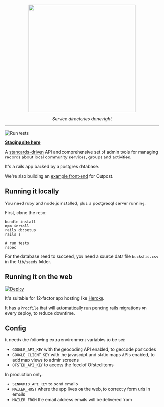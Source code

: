 <p align="center">
    <a href="https://outpost-staging.herokuapp.com/">
        <img src="https://github.com/wearefuturegov/outpost/blob/master/app/assets/images/outpost.png?raw=true" width="350px" />               
    </a>
</p>
  
<p align="center">
    <em>Service directories done right</em>         
</p>

---

![Run tests](https://github.com/wearefuturegov/outpost/workflows/Run%20tests/badge.svg)

**[Staging site here](https://outpost-staging.herokuapp.com/)**

A [standards-driven](https://opencommunity.org.uk/) API and comprehensive set of admin tools for managing records about local community services, groups and activities.

It's a rails app backed by a postgres database.

We're also building an [example front-end](https://github.com/wearefuturegov/scout-x) for Outpost.

## Running it locally

You need ruby and node.js installed, plus a postgresql server running.

First, clone the repo: 

```
bundle install
npm install
rails db:setup
rails s

# run tests
rspec
```

For the database seed to succeed, you need a source data file `bucksfis.csv` in the `lib/seeds` folder.

## Running it on the web

[![Deploy](https://www.herokucdn.com/deploy/button.svg)](
https://heroku.com/deploy)

It's suitable for 12-factor app hosting like [Heroku](http://heroku.com).

It has a `Procfile` that will [automatically run](https://devcenter.heroku.com/articles/release-phase) pending rails migrations on every deploy, to reduce downtime.


## Config

It needs the following extra environment variables to be set:

- `GOOGLE_API_KEY` with the geocoding API enabled, to geocode postcodes
- `GOOGLE_CLIENT_KEY` with the javascript and static maps APIs enabled, to add map views to admin screens
- `OFSTED_API_KEY` to access the feed of Ofsted items

In production only:

- `SENDGRID_API_KEY` to send emails
- `MAILER_HOST` where the app lives on the web, to correctly form urls in emails
- `MAILER_FROM` the email address emails will be delivered from

